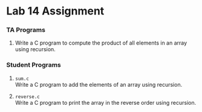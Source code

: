 
# Lab 14 Assignment

### TA Programs

1. Write a C program to compute the product of all elements in an array using recursion.

### Student Programs

1. `sum.c`  
   Write a C program to add the elements of an array using recursion.

2. `reverse.c`  
   Write a C program to print the array in the reverse order using recursion.
